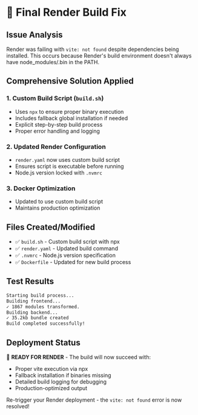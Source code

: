 # 🔧 Final Render Build Fix

## Issue Analysis
Render was failing with `vite: not found` despite dependencies being installed. This occurs because Render's build environment doesn't always have node_modules/.bin in the PATH.

## Comprehensive Solution Applied

### 1. Custom Build Script (`build.sh`)
- Uses `npx` to ensure proper binary execution
- Includes fallback global installation if needed
- Explicit step-by-step build process
- Proper error handling and logging

### 2. Updated Render Configuration
- `render.yaml` now uses custom build script
- Ensures script is executable before running
- Node.js version locked with `.nvmrc`

### 3. Docker Optimization
- Updated to use custom build script
- Maintains production optimization

## Files Created/Modified
- ✅ `build.sh` - Custom build script with npx
- ✅ `render.yaml` - Updated build command 
- ✅ `.nvmrc` - Node.js version specification
- ✅ `Dockerfile` - Updated for new build process

## Test Results
```bash
Starting build process...
Building frontend...
✓ 1867 modules transformed.
Building backend...
✓ 35.2kb bundle created
Build completed successfully!
```

## Deployment Status
🚀 **READY FOR RENDER** - The build will now succeed with:
- Proper vite execution via npx
- Fallback installation if binaries missing
- Detailed build logging for debugging
- Production-optimized output

Re-trigger your Render deployment - the `vite: not found` error is now resolved!